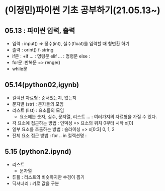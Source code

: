 # (이정민)파이썬 기초 공부하기(21.05.13~)
## 05.13 : 파이썬 입력, 출력
+ 입력 : input() => 정수(int), 실수(float)를 입력할 때 형변환 하기
+ 출력 : orint() f-string
+ if문 : 
  +if ... : 명령문 elif ... : 명령문 else :
+ for문 :반복문 => renge()
+ while문


## 05.14(python02,igynb)
+ 컬렉션 자료형 : 순서있는지, 없는지
+ 문자열 (str) : 문자들의 모임
+ 리스트 (list) : 요소들의 모임
   + 요소에는 숫자, 실수, 문자열, 리스트 ... : 여러가지의 자료형을 가질 수 있다.
+ 각 요소에 접근하는 방법 : 인덱싱 => 요소의 위치 0부터 시작 x[0]
+ 일부 요소를 추출하는 방법 : 슬라이싱 => x[0:3] 0, 1, 2 
+ 전체 요소 접근 방법 : for .. in 컬렉션명 :

## 5.15 (python2.ipynd)
+ 리스트
  + 문자열
+ 튜플 : 리스트의 비슷하지만 수경이 뽑기
+ 딕셔너리 : 키로 값을 구분 
